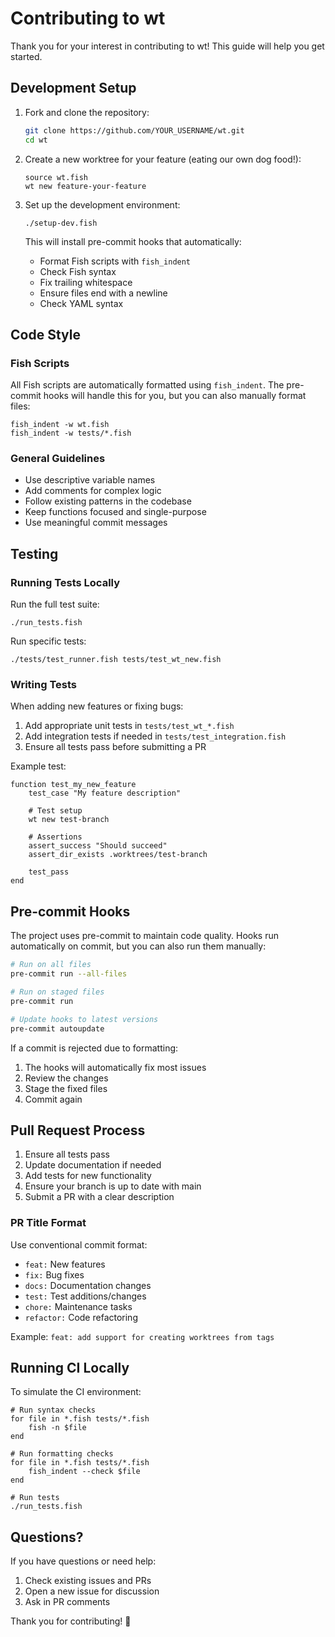 # Contributing to wt

Thank you for your interest in contributing to wt! This guide will help you get started.

## Development Setup

1. Fork and clone the repository:
   ```bash
   git clone https://github.com/YOUR_USERNAME/wt.git
   cd wt
   ```

2. Create a new worktree for your feature (eating our own dog food!):
   ```fish
   source wt.fish
   wt new feature-your-feature
   ```

3. Set up the development environment:
   ```fish
   ./setup-dev.fish
   ```

   This will install pre-commit hooks that automatically:
   - Format Fish scripts with `fish_indent`
   - Check Fish syntax
   - Fix trailing whitespace
   - Ensure files end with a newline
   - Check YAML syntax

## Code Style

### Fish Scripts

All Fish scripts are automatically formatted using `fish_indent`. The pre-commit hooks will handle this for you, but you can also manually format files:

```fish
fish_indent -w wt.fish
fish_indent -w tests/*.fish
```

### General Guidelines

- Use descriptive variable names
- Add comments for complex logic
- Follow existing patterns in the codebase
- Keep functions focused and single-purpose
- Use meaningful commit messages

## Testing

### Running Tests Locally

Run the full test suite:
```fish
./run_tests.fish
```

Run specific tests:
```fish
./tests/test_runner.fish tests/test_wt_new.fish
```

### Writing Tests

When adding new features or fixing bugs:

1. Add appropriate unit tests in `tests/test_wt_*.fish`
2. Add integration tests if needed in `tests/test_integration.fish`
3. Ensure all tests pass before submitting a PR

Example test:
```fish
function test_my_new_feature
    test_case "My feature description"

    # Test setup
    wt new test-branch

    # Assertions
    assert_success "Should succeed"
    assert_dir_exists .worktrees/test-branch

    test_pass
end
```

## Pre-commit Hooks

The project uses pre-commit to maintain code quality. Hooks run automatically on commit, but you can also run them manually:

```bash
# Run on all files
pre-commit run --all-files

# Run on staged files
pre-commit run

# Update hooks to latest versions
pre-commit autoupdate
```

If a commit is rejected due to formatting:
1. The hooks will automatically fix most issues
2. Review the changes
3. Stage the fixed files
4. Commit again

## Pull Request Process

1. Ensure all tests pass
2. Update documentation if needed
3. Add tests for new functionality
4. Ensure your branch is up to date with main
5. Submit a PR with a clear description

### PR Title Format

Use conventional commit format:
- `feat:` New features
- `fix:` Bug fixes
- `docs:` Documentation changes
- `test:` Test additions/changes
- `chore:` Maintenance tasks
- `refactor:` Code refactoring

Example: `feat: add support for creating worktrees from tags`

## Running CI Locally

To simulate the CI environment:

```fish
# Run syntax checks
for file in *.fish tests/*.fish
    fish -n $file
end

# Run formatting checks
for file in *.fish tests/*.fish
    fish_indent --check $file
end

# Run tests
./run_tests.fish
```

## Questions?

If you have questions or need help:
1. Check existing issues and PRs
2. Open a new issue for discussion
3. Ask in PR comments

Thank you for contributing! 🎉

